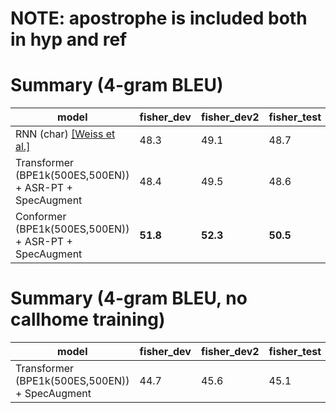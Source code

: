 # NOTE: apostrophe is included both in hyp and ref

# Summary (4-gram BLEU)

| model                                                         | fisher_dev | fisher_dev2 | fisher_test | callhome_devtest | callhome_evltest |
| ------------------------------------------------------------- | ---------- | ----------- | ----------- | ---------------- | ---------------- |
| RNN (char) [[Weiss et al.]](https://arxiv.org/abs/1703.08581) | 48.3       | 49.1        | 48.7        | 16.8             | 17.4             |
| Transformer (BPE1k(500ES,500EN)) + ASR-PT + SpecAugment       | 48.4       | 49.5        | 48.6        | 19.7             | 19.6             |
| Conformer (BPE1k(500ES,500EN)) + ASR-PT + SpecAugment         | **51.8**   | **52.3**    | **50.5**    | **22.3**         | **21.7**         |

# Summary (4-gram BLEU, no callhome training)

| model                                                         | fisher_dev | fisher_dev2 | fisher_test | callhome_devtest | callhome_evltest |
| ------------------------------------------------------------- | ---------- | ----------- | ----------- | ---------------- | ---------------- |
| Transformer (BPE1k(500ES,500EN)) + SpecAugment                | 44.7       | 45.6        | 45.1        | 17.3             | 16.8             |
